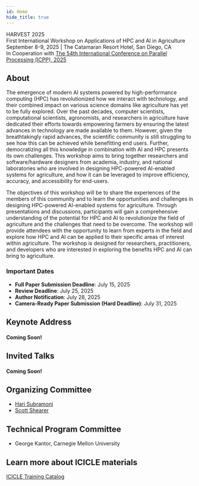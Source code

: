 ```yaml
---
id: Home
hide_title: true
---
```


<div class="workshop-container">
  <div class="workshop-header">
    <div class="workshop-title">HARVEST 2025</div>
    <div class="workshop-subtitle">First International Workshop on Applications of HPC and AI in Agriculture</div>
    <div class="workshop-location-date">
      September 8-9, 2025 | The Catamaran Resort Hotel, San Diego, CA
    </div>
    <!-- <div>In Conjunction with <a href="https://icpp2025.sdsc.edu/">ICPP 2025</a></div> -->
    <div>In Cooperation with <a href="https://icpp2025.sdsc.edu/">The 54th International Conference on Parallel Processing (ICPP), 2025</a></div>
  </div>

  <div class="workshop-section">
    <h2 class="section-title">About</h2>
    <p>The emergence of modern AI systems powered by high-performance computing (HPC) has revolutionized how we interact with technology, and their combined impact on various science domains like agriculture has yet to be fully explored. Over the past decades, computer scientists, computational scientists, agronomists, and researchers in agriculture have dedicated their efforts towards empowering farmers by ensuring the latest advances in technology are made available to them. However, given the breathtakingly rapid advances, the scientific community is still struggling to see how this can be achieved while benefitting end users. Further, democratizing all this knowledge in combination with AI and HPC presents its own challenges. This workshop aims to bring together researchers and software/hardware designers from academia, industry, and national laboratories who are involved in designing HPC-powered AI-enabled systems for agriculture, and how it can be leveraged to improve efficiency, accuracy, and accessibility for end-users.</p>
    <p>The objectives of this workshop will be to share the experiences of the members of this community and to learn the opportunities and challenges in designing HPC-powered AI-enabled systems for agriculture. Through presentations and discussions, participants will gain a comprehensive understanding of the potential for HPC and AI to revolutionize the field of agriculture and the challenges that need to be overcome. The workshop will provide attendees with the opportunity to learn from experts in the field and explore how HPC and AI can be applied to their specific areas of interest within agriculture. The workshop is designed for researchers, practitioners, and developers who are interested in exploring the benefits HPC and AI can bring to agriculture.</p>
  </div>

  <div class="workshop-highlight-section">
    <h3>Important Dates</h3>
    <ul>
      <li><strong>Full Paper Submission Deadline</strong>: July 15, 2025</li>
      <li><strong>Review Deadline</strong>: July 25, 2025</li>
      <li><strong>Author Notification</strong>: July 28, 2025</li>
      <li><strong>Camera-Ready Paper Submission (Hard Deadline)</strong>: July 31, 2025</li>
    </ul>
  </div>

  <div class="workshop-section">
    <h2 class="section-title">Keynote Address</h2>
    <!-- <h3>Speaker</h3>
    <p>(Full Name, University Name, Country)</p>
    <h3>Abstract</h3>
    <p>(Blank Title)</p>
    <p>(Blank Abstract)</p> -->
    <h4>Coming Soon!</h4>
  </div>

  <div class="workshop-section">
    <h2 class="section-title">Invited Talks</h2>
    <!-- <ul>
      <li>Full Name, Organization/Company</li>
      <li>Full Name, Organization/Company</li>
      <li>Full Name, Organization/Company</li>
    </ul> -->
    <h4>Coming Soon!</h4>
  </div>

  <div class="workshop-section">
    <h2 class="section-title">Organizing Committee</h2>
    <ul>
      <li><a href="https://cse.osu.edu/people/subramoni.1">Hari Subramoni</a></li>
      <li><a href="https://fabe.osu.edu/our-people/scott-shearer">Scott Shearer</a></li>
    </ul>
  </div>

  <div class="workshop-section">
    <h2 class="section-title">Technical Program Committee</h2>
    <ul>
      <li>George Kantor, Carnegie Mellon University</li>
    </ul>
  </div>

  <div class="workshop-section">
    <h2 class="section-title">Learn more about ICICLE materials</h2>
    <p><a href="https://icicle-ai.github.io/training-catalog/">ICICLE Training Catalog</a></p>
  </div>
</div>
